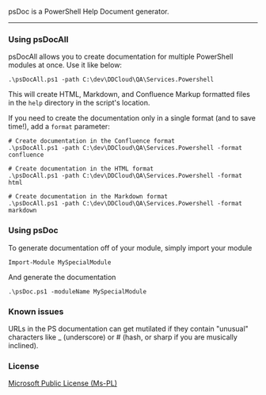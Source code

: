 psDoc is a PowerShell Help Document generator.

----
### Using psDocAll ###

psDocAll allows you to create documentation for multiple PowerShell modules at once. Use it like below:

```
.\psDocAll.ps1 -path C:\dev\DDCloud\QA\Services.Powershell
```

This will create HTML, Markdown, and Confluence Markup formatted files in the `help` directory in the script's location.

If you need to create the documentation only in a single format (and to save time!), add a `format` parameter:

```
# Create documentation in the Confluence format
.\psDocAll.ps1 -path C:\dev\DDCloud\QA\Services.Powershell -format confluence

# Create documentation in the HTML format
.\psDocAll.ps1 -path C:\dev\DDCloud\QA\Services.Powershell -format html

# Create documentation in the Markdown format
.\psDocAll.ps1 -path C:\dev\DDCloud\QA\Services.Powershell -format markdown
```

### Using psDoc ###

To generate documentation off of your module, simply import your module

```
Import-Module MySpecialModule
```

And generate the documentation

```
.\psDoc.ps1 -moduleName MySpecialModule
```

### Known issues ###

URLs in the PS documentation can get mutilated if they contain "unusual" characters like _ (underscore) or # (hash, or sharp if you are musically inclined).


### License ###

[Microsoft Public License (Ms-PL)](https://opensource.org/licenses/MS-PL)
